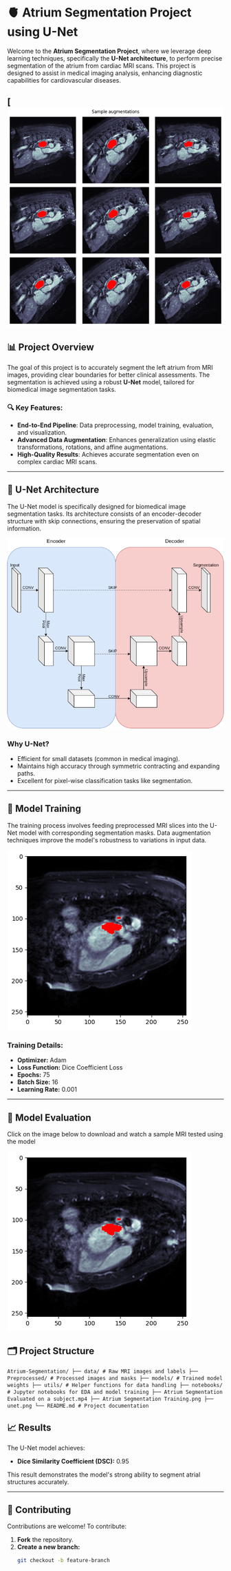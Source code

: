 # 🫀 Atrium Segmentation Project using U-Net

Welcome to the **Atrium Segmentation Project**, where we leverage deep learning techniques, specifically the **U-Net architecture**, to perform precise segmentation of the atrium from cardiac MRI scans. This project is designed to assist in medical imaging analysis, enhancing diagnostic capabilities for cardiovascular diseases.

[![Sample Augmentation](https://github.com/SYEDFAIZAN1987/Atrium-Segmentation/blob/main/Sample%20Augmentation.png)
---

## 📊 **Project Overview**

The goal of this project is to accurately segment the left atrium from MRI images, providing clear boundaries for better clinical assessments. The segmentation is achieved using a robust **U-Net** model, tailored for biomedical image segmentation tasks.

### 🔍 **Key Features:**
- **End-to-End Pipeline**: Data preprocessing, model training, evaluation, and visualization.
- **Advanced Data Augmentation**: Enhances generalization using elastic transformations, rotations, and affine augmentations.
- **High-Quality Results**: Achieves accurate segmentation even on complex cardiac MRI scans.

---

## 🧠 **U-Net Architecture**

The U-Net model is specifically designed for biomedical image segmentation tasks. Its architecture consists of an encoder-decoder structure with skip connections, ensuring the preservation of spatial information.

![U-Net Architecture](https://github.com/SYEDFAIZAN1987/Atrium-Segmentation/blob/main/unet.png)

### **Why U-Net?**
- Efficient for small datasets (common in medical imaging).
- Maintains high accuracy through symmetric contracting and expanding paths.
- Excellent for pixel-wise classification tasks like segmentation.

---

## 🚀 **Model Training**

The training process involves feeding preprocessed MRI slices into the U-Net model with corresponding segmentation masks. Data augmentation techniques improve the model's robustness to variations in input data.

![Training Process](https://github.com/SYEDFAIZAN1987/Atrium-Segmentation/blob/main/Atrium%20Segmentation%20Training.png)

### **Training Details:**
- **Optimizer:** Adam
- **Loss Function:** Dice Coefficient Loss 
- **Epochs:** 75 
- **Batch Size:** 16
- **Learning Rate:** 0.001

---



## 🎥 **Model Evaluation**
Click on the image below to download and watch a sample MRI tested using the model 



[![Click to Watch](https://github.com/SYEDFAIZAN1987/Atrium-Segmentation/blob/main/Atrium%20Segmentation%20Training.png)](https://github.com/SYEDFAIZAN1987/Atrium-Segmentation/raw/main/Atrium%20Segmentation%20Evaluated%20on%20a%20subject.mp4)




## 🗂️ **Project Structure**
```
Atrium-Segmentation/ ├── data/ # Raw MRI images and labels ├── Preprocessed/ # Processed images and masks ├── models/ # Trained model weights ├── utils/ # Helper functions for data handling ├── notebooks/ # Jupyter notebooks for EDA and model training ├── Atrium Segmentation Evaluated on a subject.mp4 ├── Atrium Segmentation Training.png ├── unet.png └── README.md # Project documentation
```
## 📈 **Results**

The U-Net model achieves:

- **Dice Similarity Coefficient (DSC):** 0.95

This result demonstrates the model's strong ability to segment atrial structures accurately.

---

## 🤝 **Contributing**

Contributions are welcome! To contribute:

1. **Fork** the repository.  
2. **Create a new branch:**  
   ```bash
   git checkout -b feature-branch




 
